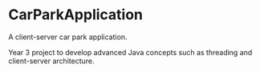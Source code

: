 # CarParkApplication
A client-server car park application.

Year 3 project to develop advanced Java concepts such as threading and client-server architecture.
